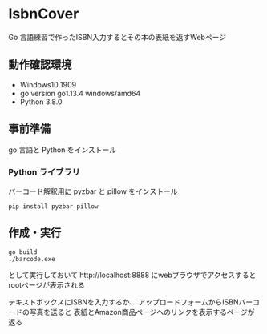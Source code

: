 # IsbnCover
Go 言語練習で作ったISBN入力するとその本の表紙を返すWebページ

## 動作確認環境
- Windows10 1909
- go version go1.13.4 windows/amd64
- Python 3.8.0

## 事前準備
go 言語と Python をインストール
### Python ライブラリ
バーコード解釈用に pyzbar と pillow をインストール
```powershell:install command
pip install pyzbar pillow
```

## 作成・実行
```powershell:build command
go build
./barcode.exe
```
として実行しておいて
http://localhost:8888
にwebブラウザでアクセスするとrootページが表示される

テキストボックスにISBNを入力するか、
アップロードフォームからISBNバーコードの写真を送ると
表紙とAmazon商品ページへのリンクを表示するページが返る
